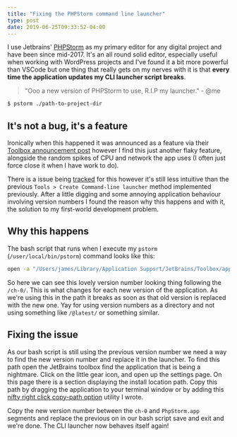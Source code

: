 ```yaml
---
title: "Fixing the PHPStorm command line launcher"
type: post
date: 2019-06-25T09:33:52-04:00
---
```


I use Jetbrains' [PHPStorm](https://www.jetbrains.com/phpstorm/) as my primary editor for any digital project and have been since mid-2017. It's an all round solid editor, especially useful when working with WordPress projects and I've found it a bit more powerful than VSCode but one thing that really gets on my nerves with it is that **every time the application updates my CLI launcher script breaks**.

> "Ooo a new version of PHPStorm to use, R.I.P my launcher." - @me

```bash
$ pstorm ./path-to-project-dir 
```

## It's not a bug, it's a feature

Ironically when this happened it was announced as a feature via their [Toolbox announcement post](https://blog.jetbrains.com/blog/2018/08/23/toolbox-app-1-11-whats-new/) however I find this just another flaky feature, alongside the random spikes of CPU and network the app uses (I often just force close it when I have work to do).

There is a issue being [tracked](https://youtrack.jetbrains.com/issue/TBX-1266) for this however it's still less intuitive than the previous `Tools > Create Command-line launcher` method implemented previously. After a little digging and some annoying application behaviour involving version numbers I found the reason why this happens and with it, the solution to my first-world development problem.

## Why this happens

The bash script that runs when I execute my `pstorm` (`/user/local/bin/pstorm`) command looks like this:

```bash
open -a "/Users/james/Library/Application Support/JetBrains/Toolbox/apps/PhpStorm/ch-0/191.7141.52/PhpStorm.app/Contents/MacOS/phpstorm" "$@"
```

So here we can see this lovely version number looking thing following the `/ch-0/`. This is what changes for each new version of the application. As we're using this in the path it breaks as soon as that old version is replaced with the new one. Yay for using version numbers as a directory and not using something like `/@latest/` or something similar.

## Fixing the issue

As our bash script is still using the previous version number we need a way to find the new version number and replace it in the launcher. To find this path open the JetBrains toolbox find the application that is being a nightmare. Click on the little gear icon, and open up the settings page. On this page there is a section displaying the install location path. Copy this path by dragging the application to your terminal window or by adding this [nifty right click copy-path option](../macos-creating-a-right-click-option-to-copy-a-file-path/) utility I wrote.

Copy the new version number between the `ch-0` and `PhpStorm.app` segments and replace the previous on in our bash script save and exit and we're done. The CLI launcher now behaves itself again!
